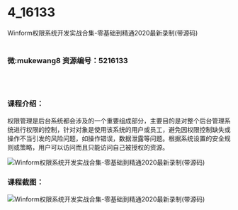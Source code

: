 # 4_16133
Winform权限系统开发实战合集-零基础到精通2020最新录制(带源码)
<br/></br>
<h3>微:mukewang8 资源编号：5216133</h3>
<br/></br>
<h3>课程介绍：</h3>
<p>权限管理是后台系统都会涉及的一个重要组成部分，主要目的是对整个后台管理系统进行权限的控制，针对对象是使用该系统的用户或员工，避免因权限控制缺失或操作不当引发的风险问题，如操作错误，数据泄露等问题。根据系统设置的安全规则或策略，用户可以访问而且只能访问自己被授权的资源。</p>
<p><img src="https://www.ko996.com/wp-content/uploads/img/2020/11/2-40-300x161.png" alt="Winform权限系统开发实战合集-零基础到精通2020最新录制(带源码)"></p>
<div class="info-desc">
<h3>课程截图：</h3>
<p><img src="https://www.ko996.com/wp-content/uploads/img/2020/11/1-40.png" alt="Winform权限系统开发实战合集-零基础到精通2020最新录制(带源码)"></p>


			
</div>
